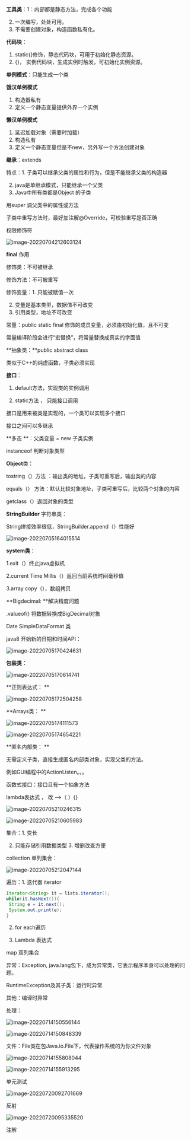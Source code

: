**工具类**：1：内部都是静态方法，完成各个功能

2. 一次编写，处处可用。
3. 不需要创建对象，构造函数私有化。

**代码块**：

1. static{}修饰，静态代码块，可用于初始化静态资源。
2. {}， 实例代码块，生成实例时触发，可初始化实例资源。

**单例模式**：只能生成一个类

**饿汉单例模式**

1. 构造器私有
2. 定义一个静态变量提供外界一个实例

**懒汉单例模式**

1. 延迟加载对象（需要时加载）
2. 构造私有
3. 定义一个静态变量但是不new，另外写一个方法创建对象

**继承**：extends

特点：1. 子类可以继承父类的属性和行为，但是不能继承父类的构造器

2. java是单继承模式，只能继承一个父类
3. Java中所有类都是Object 的子类

用super 调父类中的属性或方法

子类中重写方法时，最好加注解@Override，可校验重写是否正确

权限修饰符

![image-20220704212603124](javaSE.assets/image-20220704212603124.png)



**final** 作用

修饰类：不可被继承

修饰方法：不可被重写

修饰变量：1. 只能被赋值一次

2. 变量是基本类型，数据值不可改变
3. 引用类型，地址不可改变

常量：public static final 修饰的成员变量，必须由初始化值，且不可变

常量编译阶段会进行“宏替换”，将常量替换成真实的字面值

**抽象类：**public abstract class 

类似于C++的纯虚函数，子类必须实现

**接口**：

1. default方法，实现类的实例调用

2. static方法 ， 只能接口调用

接口是用来被类是实现的，一个类可以实现多个接口

接口之间可以多继承

**多态	**：父类变量  = new 子类实例

instanceof 判断对象类型

 **Object**类：

tostring（）方法 ：输出类的地址，子类可重写后，输出类的内容

equals（） 方法：默认比较对象地址，子类可重写后，比较两个对象的内容

getclass（）返回对象的类型

**StringBuilder** 字符串类：

String拼接效率很低，StringBuilder.append（）性能好

![image-20220705164015514](javaSE.assets/image-20220705164015514.png)

**system类**：

1.exit（）终止java虚拟机

2.current Time Millis（）返回当前系统时间毫秒值

3.array copy（），数组拷贝



 **Bigdecimal:	**解决精度问题

.valueof() 将数据转换成BigDecimal对象



Date    SimpleDataFormat  类

java8 开始新的日期和时间API：

![image-20220705170424631](javaSE.assets/image-20220705170424631.png)





**包装类：**

![image-20220705170614741](javaSE.assets/image-20220705170614741.png)





**正则表达式：	**

![image-20220705172504258](javaSE.assets/image-20220705172504258.png)





**Arrays类：	**	

![image-20220705174111573](javaSE.assets/image-20220705174111573.png)

![image-20220705174654221](javaSE.assets/image-20220705174654221.png)

**匿名内部类：	**

无需定义子类，直接生成匿名内部类对象，实现父类的方法。

例如GUI编程中的ActionListen。。。

函数式接口：接口且有一个抽象方法

lambda表达式 ， 改 -->（ ）{}

![image-20220705210246315](javaSE.assets/image-20220705210246315.png)

![image-20220705210605983](javaSE.assets/image-20220705210605983.png)





集合：1. 变长

2. 只能存储引用数据类型   3. 增删改查方便

collection 单列集合：

![image-20220705212047144](javaSE.assets/image-20220705212047144.png)



遍历：1. 迭代器 iterator

```java
Iterator<String> it = lists.iterator();
while(it.hasNext()){
 String e = it.next();
 System.out.print(e);
}
```

2. for each遍历 

3. Lambda 表达式 



map  双列集合

异常：Exception, java.lang包下，成为异常类，它表示程序本身可以处理的问题。

RuntimeException及其子类：运行时异常

其他：编译时异常

处理：

![image-20220714150556144](javaSE.assets/image-20220714150556144.png)

![image-20220714150848339](javaSE.assets/image-20220714150848339.png)

文件：File类在包Java.io.File下，代表操作系统的为你文件对象

![image-20220714155808044](javaSE.assets/image-20220714155808044.png)

![image-20220714155913295](javaSE.assets/image-20220714155913295.png)

单元测试

![image-20220720092701669](javaSE.assets/image-20220720092701669.png)

反射

![image-20220720095335520](javaSE.assets/image-20220720095335520.png)

注解

